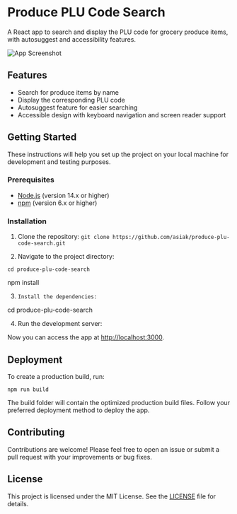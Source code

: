 # Produce PLU Code Search

A React app to search and display the PLU code for grocery produce items, with autosuggest and accessibility features.

![App Screenshot](./screenshot.png)

## Features

- Search for produce items by name
- Display the corresponding PLU code
- Autosuggest feature for easier searching
- Accessible design with keyboard navigation and screen reader support

## Getting Started

These instructions will help you set up the project on your local machine for development and testing purposes.

### Prerequisites

- [Node.js](https://nodejs.org/en/) (version 14.x or higher)
- [npm](https://www.npmjs.com/) (version 6.x or higher)

### Installation

1. Clone the repository:
   `git clone https://github.com/asiak/produce-plu-code-search.git`

2. Navigate to the project directory:

`cd produce-plu-code-search`

npm install

3. `Install the dependencies:`

cd produce-plu-code-search

4. Run the development server:

Now you can access the app at [http://localhost:3000](http://localhost:3000).

## Deployment

To create a production build, run:

`npm run build`

The build folder will contain the optimized production build files. Follow your preferred deployment method to deploy the app.

## Contributing

Contributions are welcome! Please feel free to open an issue or submit a pull request with your improvements or bug fixes.

## License

This project is licensed under the MIT License. See the [LICENSE](LICENSE) file for details.
